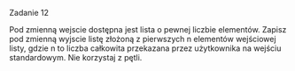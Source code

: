 Zadanie 12

Pod zmienną wejscie dostępna jest lista o pewnej liczbie elementów. Zapisz pod zmienną wyjscie listę złożoną z pierwszych n elementów wejściowej listy, gdzie n to liczba całkowita przekazana przez użytkownika na wejściu standardowym. Nie korzystaj z pętli.
